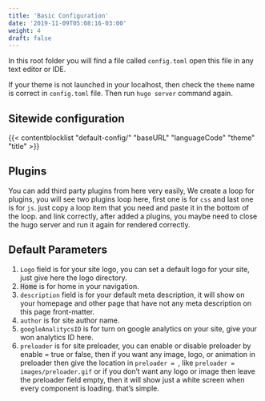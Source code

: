 ```yaml
---
title: 'Basic Configuration'
date: '2019-11-09T05:08:16-03:00'
weight: 4
draft: false
---
```

In this root folder you will find a file called `config.toml` open this file in any text editor or IDE.

If your theme is not launched in your localhost, then check the `theme` name is correct in `config.toml` file. Then run `hugo server` command again.

## Sitewide configuration

{{< contentblocklist "default-config/" "baseURL" "languageCode" "theme" "title" >}}

Plugins
-------

You can add third party plugins from here very easily, We create a loop for plugins, you will see two plugins loop here, first one is for `css` and last one is for `js`. just copy a loop item that you need and paste it in the bottom of the loop. and link correctly, after added a plugins, you maybe need to close the hugo server and run it again for rendered correctly.

Default Parameters
------------------

1. `Logo` field is for your site logo, you can set a default logo for your site, just give here the logo directory.
2. <font color="#23282d" face="Menlo, Consolas, monaco, monospace"><span style="background-color: rgb(232, 234, 235);">Home</span></font> is for home in your navigation.
3. `description` field is for your default meta description, it will show on your homepage and other page that have not any meta description on this page front-matter.
4. `author` is for site author name.
5. `googleAnalitycsID` is for turn on google analytics on your site, give your won analytics ID here.
6. `preloader` is for site preloader, you can enable or disable preloader by enable = true or false, then if you want any image, logo, or animation in preloader then give the location in `preloader = `, like `preloader = images/preloader.gif` or if you don’t want any logo or image then leave the preloader field empty, then it will show just a white screen when every component is loading. that’s simple.
